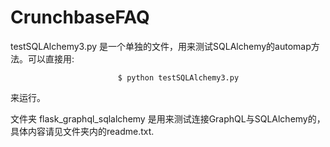 # CrunchbaseFAQ

testSQLAlchemy3.py 是一个单独的文件，用来测试SQLAlchemy的automap方法。可以直接用:
  
                            $ python testSQLAlchemy3.py
  
来运行。

文件夹 flask_graphql_sqlalchemy 是用来测试连接GraphQL与SQLAlchemy的，具体内容请见文件夹内的readme.txt.



